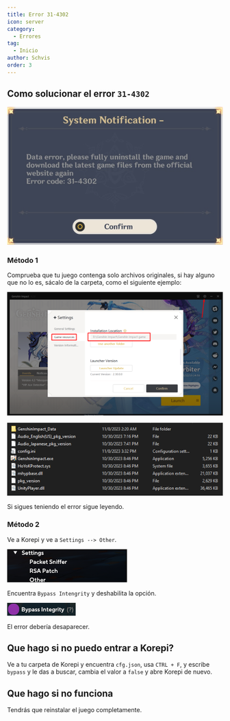 ```yaml
---
title: Error 31-4302
icon: server
category:
  - Errores
tag:
  - Inicio
author: Schvis
order: 3
---
```


## Como solucionar el error `31-4302`

![](/assets/images/docs/202312/31-4302.png)

### Método 1

Comprueba que tu juego contenga solo archivos originales, si hay alguno que no lo es, sácalo de la carpeta, como el siguiente ejemplo:

![](/assets/images/docs/202312/launcher.png)

![](/assets/images/docs/202312/folder1.png)

Si sigues teniendo el error sigue leyendo.

### Método 2

Ve a Korepi y ve a `Settings --> Other`.

![](/assets/images/docs/202312/settings1.png)

Encuentra `Bypass Intengrity` y deshabilita la opción.

![](/assets/images/docs/202312/settings2.png)

El error debería desaparecer.

## Que hago si no puedo entrar a Korepi?

Ve a tu carpeta de Korepi y encuentra `cfg.json`, usa `CTRL + F`, y escribe `bypass` y le das a buscar, cambia el valor a `false` y abre Korepi de nuevo.

## Que hago si no funciona

Tendrás que reinstalar el juego completamente.


